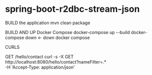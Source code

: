 # spring-boot-r2dbc-stream-json

BUILD the application
mvn clean package

BUILD AND UP Docker Compose
docker-compose up --build
docker-compose down <- down docker compose

CURLS

GET /hello/contact
curl -s -X GET \
  http://localhost:8080/hello/contact?nameFilter=.* \
  -H 'Accept-Type: application/json'
